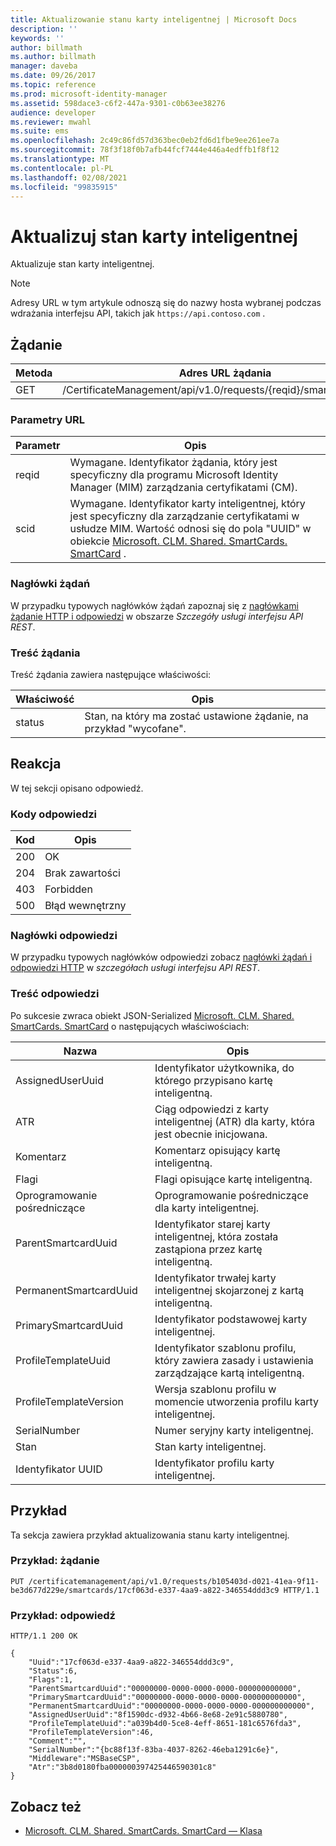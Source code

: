 ```yaml
---
title: Aktualizowanie stanu karty inteligentnej | Microsoft Docs
description: ''
keywords: ''
author: billmath
ms.author: billmath
manager: daveba
ms.date: 09/26/2017
ms.topic: reference
ms.prod: microsoft-identity-manager
ms.assetid: 598dace3-c6f2-447a-9301-c0b63ee38276
audience: developer
ms.reviewer: mwahl
ms.suite: ems
ms.openlocfilehash: 2c49c86fd57d363bec0eb2fd6d1fbe9ee261ee7a
ms.sourcegitcommit: 78f3f18f0b7afb44fcf7444e446a4edffb1f8f12
ms.translationtype: MT
ms.contentlocale: pl-PL
ms.lasthandoff: 02/08/2021
ms.locfileid: "99835915"
---
```

# <a name="update-smart-card-status"></a>Aktualizuj stan karty inteligentnej
Aktualizuje stan karty inteligentnej.

>[!NOTE]
>Adresy URL w tym artykule odnoszą się do nazwy hosta wybranej podczas wdrażania interfejsu API, takich jak `https://api.contoso.com` .

## <a name="request"></a>Żądanie

Metoda  |Adres URL żądania  
---------|---------
GET     |/CertificateManagement/api/v1.0/requests/{reqid}/smartcards/{scid}

### <a name="url-parameters"></a>Parametry URL

Parametr | Opis
---------|------------
reqid | Wymagane. Identyfikator żądania, który jest specyficzny dla programu Microsoft Identity Manager (MIM) zarządzania certyfikatami (CM).
scid | Wymagane. Identyfikator karty inteligentnej, który jest specyficzny dla zarządzanie certyfikatami w usłudze MIM. Wartość odnosi się do pola "UUID" w obiekcie [Microsoft. CLM. Shared. SmartCards. SmartCard](https://msdn.microsoft.com/library/microsoft.clm.shared.smartcards.smartcard.aspx) .

### <a name="request-headers"></a>Nagłówki żądań
W przypadku typowych nagłówków żądań zapoznaj się z [nagłówkami żądanie HTTP i odpowiedzi](certificate-management-rest-api-service-details.md#http-request-and-response-headers) w obszarze *Szczegóły usługi interfejsu API REST*.

### <a name="request-body"></a>Treść żądania
Treść żądania zawiera następujące właściwości:

Właściwość | Opis
---------|-----------
status | Stan, na który ma zostać ustawione żądanie, na przykład "wycofane".

## <a name="response"></a>Reakcja
W tej sekcji opisano odpowiedź.

### <a name="response-codes"></a>Kody odpowiedzi

Kod  |Opis  
---------|---------
200     | OK
204 | Brak zawartości
403 | Forbidden
500 | Błąd wewnętrzny

### <a name="response-headers"></a>Nagłówki odpowiedzi
W przypadku typowych nagłówków odpowiedzi zobacz [nagłówki żądań i odpowiedzi HTTP](certificate-management-rest-api-service-details.md#http-request-and-response-headers) w *szczegółach usługi interfejsu API REST*.

### <a name="response-body"></a>Treść odpowiedzi
Po sukcesie zwraca obiekt JSON-Serialized [Microsoft. CLM. Shared. SmartCards. SmartCard](https://msdn.microsoft.com/library/microsoft.clm.shared.smartcards.smartcard.aspx) o następujących właściwościach:

Nazwa | Opis
-----|-----------
AssignedUserUuid | Identyfikator użytkownika, do którego przypisano kartę inteligentną.
ATR | Ciąg odpowiedzi z karty inteligentnej (ATR) dla karty, która jest obecnie inicjowana.
Komentarz | Komentarz opisujący kartę inteligentną.
Flagi | Flagi opisujące kartę inteligentną.
Oprogramowanie pośredniczące | Oprogramowanie pośredniczące dla karty inteligentnej.
ParentSmartcardUuid | Identyfikator starej karty inteligentnej, która została zastąpiona przez kartę inteligentną.
PermanentSmartcardUuid | Identyfikator trwałej karty inteligentnej skojarzonej z kartą inteligentną.
PrimarySmartcardUuid | Identyfikator podstawowej karty inteligentnej.
ProfileTemplateUuid | Identyfikator szablonu profilu, który zawiera zasady i ustawienia zarządzające kartą inteligentną.
ProfileTemplateVersion | Wersja szablonu profilu w momencie utworzenia profilu karty inteligentnej.
SerialNumber | Numer seryjny karty inteligentnej.
Stan | Stan karty inteligentnej.
Identyfikator UUID | Identyfikator profilu karty inteligentnej.

## <a name="example"></a>Przykład
Ta sekcja zawiera przykład aktualizowania stanu karty inteligentnej.

### <a name="example-request"></a>Przykład: żądanie

```
PUT /certificatemanagement/api/v1.0/requests/b105403d-d021-41ea-9f11-be3d677d229e/smartcards/17cf063d-e337-4aa9-a822-346554ddd3c9 HTTP/1.1
```

### <a name="example-response"></a>Przykład: odpowiedź

```
HTTP/1.1 200 OK

{
    "Uuid":"17cf063d-e337-4aa9-a822-346554ddd3c9",
    "Status":6,
    "Flags":1,
    "ParentSmartcardUuid":"00000000-0000-0000-0000-000000000000",
    "PrimarySmartcardUuid":"00000000-0000-0000-0000-000000000000",
    "PermanentSmartcardUuid":"00000000-0000-0000-0000-000000000000",
    "AssignedUserUuid":"8f1590dc-d932-4b66-8e68-2e91c5880780",
    "ProfileTemplateUuid":"a039b4d0-5ce8-4eff-8651-181c6576fda3",
    "ProfileTemplateVersion":46,
    "Comment":"",
    "SerialNumber":"{bc88f13f-83ba-4037-8262-46eba1291c6e}",
    "Middleware":"MSBaseCSP",
    "Atr":"3b8d0180fba000000397425446590301c8"
}
```       

## <a name="see-also"></a>Zobacz też

- [Microsoft. CLM. Shared. SmartCards. SmartCard — Klasa](https://msdn.microsoft.com/library/microsoft.clm.shared.smartcards.smartcard.aspx)
